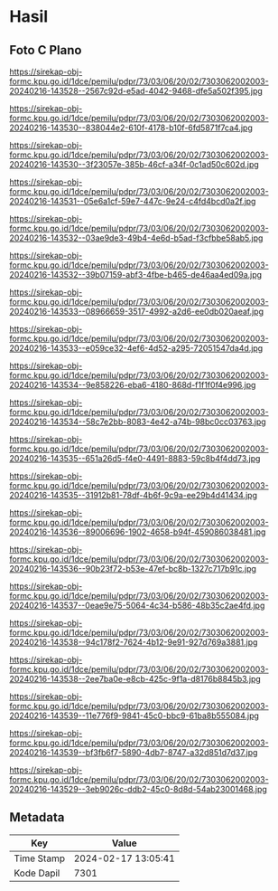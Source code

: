 # Hasil

## Foto C Plano

https://sirekap-obj-formc.kpu.go.id/1dce/pemilu/pdpr/73/03/06/20/02/7303062002003-20240216-143528--2567c92d-e5ad-4042-9468-dfe5a502f395.jpg

https://sirekap-obj-formc.kpu.go.id/1dce/pemilu/pdpr/73/03/06/20/02/7303062002003-20240216-143530--838044e2-610f-4178-b10f-6fd5871f7ca4.jpg

https://sirekap-obj-formc.kpu.go.id/1dce/pemilu/pdpr/73/03/06/20/02/7303062002003-20240216-143530--3f23057e-385b-46cf-a34f-0c1ad50c602d.jpg

https://sirekap-obj-formc.kpu.go.id/1dce/pemilu/pdpr/73/03/06/20/02/7303062002003-20240216-143531--05e6a1cf-59e7-447c-9e24-c4fd4bcd0a2f.jpg

https://sirekap-obj-formc.kpu.go.id/1dce/pemilu/pdpr/73/03/06/20/02/7303062002003-20240216-143532--03ae9de3-49b4-4e6d-b5ad-f3cfbbe58ab5.jpg

https://sirekap-obj-formc.kpu.go.id/1dce/pemilu/pdpr/73/03/06/20/02/7303062002003-20240216-143532--39b07159-abf3-4fbe-b465-de46aa4ed09a.jpg

https://sirekap-obj-formc.kpu.go.id/1dce/pemilu/pdpr/73/03/06/20/02/7303062002003-20240216-143533--08966659-3517-4992-a2d6-ee0db020aeaf.jpg

https://sirekap-obj-formc.kpu.go.id/1dce/pemilu/pdpr/73/03/06/20/02/7303062002003-20240216-143533--e059ce32-4ef6-4d52-a295-72051547da4d.jpg

https://sirekap-obj-formc.kpu.go.id/1dce/pemilu/pdpr/73/03/06/20/02/7303062002003-20240216-143534--9e858226-eba6-4180-868d-f1f1f0f4e996.jpg

https://sirekap-obj-formc.kpu.go.id/1dce/pemilu/pdpr/73/03/06/20/02/7303062002003-20240216-143534--58c7e2bb-8083-4e42-a74b-98bc0cc03763.jpg

https://sirekap-obj-formc.kpu.go.id/1dce/pemilu/pdpr/73/03/06/20/02/7303062002003-20240216-143535--651a26d5-f4e0-4491-8883-59c8b4f4dd73.jpg

https://sirekap-obj-formc.kpu.go.id/1dce/pemilu/pdpr/73/03/06/20/02/7303062002003-20240216-143535--31912b81-78df-4b6f-9c9a-ee29b4d41434.jpg

https://sirekap-obj-formc.kpu.go.id/1dce/pemilu/pdpr/73/03/06/20/02/7303062002003-20240216-143536--89006696-1902-4658-b94f-459086038481.jpg

https://sirekap-obj-formc.kpu.go.id/1dce/pemilu/pdpr/73/03/06/20/02/7303062002003-20240216-143536--90b23f72-b53e-47ef-bc8b-1327c717b91c.jpg

https://sirekap-obj-formc.kpu.go.id/1dce/pemilu/pdpr/73/03/06/20/02/7303062002003-20240216-143537--0eae9e75-5064-4c34-b586-48b35c2ae4fd.jpg

https://sirekap-obj-formc.kpu.go.id/1dce/pemilu/pdpr/73/03/06/20/02/7303062002003-20240216-143538--94c178f2-7624-4b12-9e91-927d769a3881.jpg

https://sirekap-obj-formc.kpu.go.id/1dce/pemilu/pdpr/73/03/06/20/02/7303062002003-20240216-143538--2ee7ba0e-e8cb-425c-9f1a-d8176b8845b3.jpg

https://sirekap-obj-formc.kpu.go.id/1dce/pemilu/pdpr/73/03/06/20/02/7303062002003-20240216-143539--11e776f9-9841-45c0-bbc9-61ba8b555084.jpg

https://sirekap-obj-formc.kpu.go.id/1dce/pemilu/pdpr/73/03/06/20/02/7303062002003-20240216-143539--bf3fb6f7-5890-4db7-8747-a32d851d7d37.jpg

https://sirekap-obj-formc.kpu.go.id/1dce/pemilu/pdpr/73/03/06/20/02/7303062002003-20240216-143529--3eb9026c-ddb2-45c0-8d8d-54ab23001468.jpg


## Metadata

| Key        | Value               |
| ---------- | ------------------- |
| Time Stamp | 2024-02-17 13:05:41 |
| Kode Dapil | 7301                |



